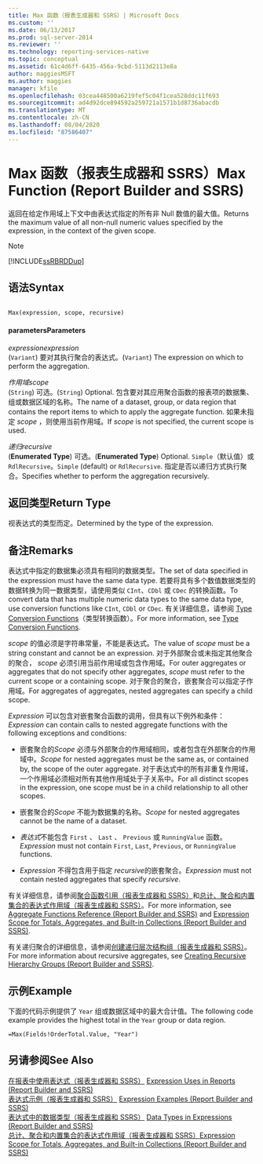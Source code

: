 ```yaml
---
title: Max 函数（报表生成器和 SSRS）| Microsoft Docs
ms.custom: ''
ms.date: 06/13/2017
ms.prod: sql-server-2014
ms.reviewer: ''
ms.technology: reporting-services-native
ms.topic: conceptual
ms.assetid: 61c4d6ff-6435-456a-9cbd-5113d2113e8a
author: maggiesMSFT
ms.author: maggies
manager: kfile
ms.openlocfilehash: 03cea448500a6219fef5c04f1cea528ddc11f693
ms.sourcegitcommit: ad4d92dce894592a259721a1571b1d8736abacdb
ms.translationtype: MT
ms.contentlocale: zh-CN
ms.lasthandoff: 08/04/2020
ms.locfileid: "87586407"
---
```

# <a name="max-function-report-builder-and-ssrs"></a><span data-ttu-id="342bc-102">Max 函数（报表生成器和 SSRS）</span><span class="sxs-lookup"><span data-stu-id="342bc-102">Max Function (Report Builder and SSRS)</span></span>
  <span data-ttu-id="342bc-103">返回在给定作用域上下文中由表达式指定的所有非 Null 数值的最大值。</span><span class="sxs-lookup"><span data-stu-id="342bc-103">Returns the maximum value of all non-null numeric values specified by the expression, in the context of the given scope.</span></span>  
  
> [!NOTE]  
>  [!INCLUDE[ssRBRDDup](../../includes/ssrbrddup-md.md)]  
  
## <a name="syntax"></a><span data-ttu-id="342bc-104">语法</span><span class="sxs-lookup"><span data-stu-id="342bc-104">Syntax</span></span>  
  
```  
  
Max(expression, scope, recursive)  
```  
  
#### <a name="parameters"></a><span data-ttu-id="342bc-105">parameters</span><span class="sxs-lookup"><span data-stu-id="342bc-105">Parameters</span></span>  
 <span data-ttu-id="342bc-106">*expression*</span><span class="sxs-lookup"><span data-stu-id="342bc-106">*expression*</span></span>  
 <span data-ttu-id="342bc-107">(`Variant`) 要对其执行聚合的表达式。</span><span class="sxs-lookup"><span data-stu-id="342bc-107">(`Variant`) The expression on which to perform the aggregation.</span></span>  
  
 <span data-ttu-id="342bc-108">*作用域*</span><span class="sxs-lookup"><span data-stu-id="342bc-108">*scope*</span></span>  
 <span data-ttu-id="342bc-109">(`String`) 可选。</span><span class="sxs-lookup"><span data-stu-id="342bc-109">(`String`) Optional.</span></span> <span data-ttu-id="342bc-110">包含要对其应用聚合函数的报表项的数据集、组或数据区域的名称。</span><span class="sxs-lookup"><span data-stu-id="342bc-110">The name of a dataset, group, or data region that contains the report items to which to apply the aggregate function.</span></span> <span data-ttu-id="342bc-111">如果未指定 *scope* ，则使用当前作用域。</span><span class="sxs-lookup"><span data-stu-id="342bc-111">If *scope* is not specified, the current scope is used.</span></span>  
  
 <span data-ttu-id="342bc-112">*递归*</span><span class="sxs-lookup"><span data-stu-id="342bc-112">*recursive*</span></span>  
 <span data-ttu-id="342bc-113">(**Enumerated Type**) 可选。</span><span class="sxs-lookup"><span data-stu-id="342bc-113">(**Enumerated Type**) Optional.</span></span> <span data-ttu-id="342bc-114">`Simple`（默认值）或 `RdlRecursive`。</span><span class="sxs-lookup"><span data-stu-id="342bc-114">`Simple` (default) or `RdlRecursive`.</span></span> <span data-ttu-id="342bc-115">指定是否以递归方式执行聚合。</span><span class="sxs-lookup"><span data-stu-id="342bc-115">Specifies whether to perform the aggregation recursively.</span></span>  
  
## <a name="return-type"></a><span data-ttu-id="342bc-116">返回类型</span><span class="sxs-lookup"><span data-stu-id="342bc-116">Return Type</span></span>  
 <span data-ttu-id="342bc-117">视表达式的类型而定。</span><span class="sxs-lookup"><span data-stu-id="342bc-117">Determined by the type of the expression.</span></span>  
  
## <a name="remarks"></a><span data-ttu-id="342bc-118">备注</span><span class="sxs-lookup"><span data-stu-id="342bc-118">Remarks</span></span>  
 <span data-ttu-id="342bc-119">表达式中指定的数据集必须具有相同的数据类型。</span><span class="sxs-lookup"><span data-stu-id="342bc-119">The set of data specified in the expression must have the same data type.</span></span> <span data-ttu-id="342bc-120">若要将具有多个数值数据类型的数据转换为同一数据类型，请使用类似 `CInt`、`CDbl` 或 `CDec` 的转换函数。</span><span class="sxs-lookup"><span data-stu-id="342bc-120">To convert data that has multiple numeric data types to the same data type, use conversion functions like `CInt`, `CDbl` or `CDec`.</span></span> <span data-ttu-id="342bc-121">有关详细信息，请参阅 [Type Conversion Functions](https://go.microsoft.com/fwlink/?LinkId=96142)（类型转换函数）。</span><span class="sxs-lookup"><span data-stu-id="342bc-121">For more information, see [Type Conversion Functions](https://go.microsoft.com/fwlink/?LinkId=96142).</span></span>  
  
 <span data-ttu-id="342bc-122">*scope* 的值必须是字符串常量，不能是表达式。</span><span class="sxs-lookup"><span data-stu-id="342bc-122">The value of *scope* must be a string constant and cannot be an expression.</span></span> <span data-ttu-id="342bc-123">对于外部聚合或未指定其他聚合的聚合， *scope* 必须引用当前作用域或包含作用域。</span><span class="sxs-lookup"><span data-stu-id="342bc-123">For outer aggregates or aggregates that do not specify other aggregates, *scope* must refer to the current scope or a containing scope.</span></span> <span data-ttu-id="342bc-124">对于聚合的聚合，嵌套聚合可以指定子作用域。</span><span class="sxs-lookup"><span data-stu-id="342bc-124">For aggregates of aggregates, nested aggregates can specify a child scope.</span></span>  
  
 <span data-ttu-id="342bc-125">*Expression* 可以包含对嵌套聚合函数的调用，但具有以下例外和条件：</span><span class="sxs-lookup"><span data-stu-id="342bc-125">*Expression* can contain calls to nested aggregate functions with the following exceptions and conditions:</span></span>  
  
-   <span data-ttu-id="342bc-126">嵌套聚合的*Scope* 必须与外部聚合的作用域相同，或者包含在外部聚合的作用域中。</span><span class="sxs-lookup"><span data-stu-id="342bc-126">*Scope* for nested aggregates must be the same as, or contained by, the scope of the outer aggregate.</span></span> <span data-ttu-id="342bc-127">对于表达式中的所有非重复作用域，一个作用域必须相对所有其他作用域处于子关系中。</span><span class="sxs-lookup"><span data-stu-id="342bc-127">For all distinct scopes in the expression, one scope must be in a child relationship to all other scopes.</span></span>  
  
-   <span data-ttu-id="342bc-128">嵌套聚合的*Scope* 不能为数据集的名称。</span><span class="sxs-lookup"><span data-stu-id="342bc-128">*Scope* for nested aggregates cannot be the name of a dataset.</span></span>  
  
-   <span data-ttu-id="342bc-129">*表达式*不能包含 `First` 、 `Last` 、 `Previous` 或 `RunningValue` 函数。</span><span class="sxs-lookup"><span data-stu-id="342bc-129">*Expression* must not contain `First`, `Last`, `Previous`, or `RunningValue` functions.</span></span>  
  
-   <span data-ttu-id="342bc-130">*Expression* 不得包含用于指定 *recursive*的嵌套聚合。</span><span class="sxs-lookup"><span data-stu-id="342bc-130">*Expression* must not contain nested aggregates that specify *recursive*.</span></span>  
  
 <span data-ttu-id="342bc-131">有关详细信息，请参阅[聚合函数引用（报表生成器和 SSRS）](report-builder-functions-aggregate-functions-reference.md)和[总计、聚合和内置集合的表达式作用域（报表生成器和 SSRS）](expression-scope-for-totals-aggregates-and-built-in-collections.md)。</span><span class="sxs-lookup"><span data-stu-id="342bc-131">For more information, see [Aggregate Functions Reference &#40;Report Builder and SSRS&#41;](report-builder-functions-aggregate-functions-reference.md) and [Expression Scope for Totals, Aggregates, and Built-in Collections &#40;Report Builder and SSRS&#41;](expression-scope-for-totals-aggregates-and-built-in-collections.md).</span></span>  
  
 <span data-ttu-id="342bc-132">有关递归聚合的详细信息，请参阅[创建递归层次结构组（报表生成器和 SSRS）](creating-recursive-hierarchy-groups-report-builder-and-ssrs.md)。</span><span class="sxs-lookup"><span data-stu-id="342bc-132">For more information about recursive aggregates, see [Creating Recursive Hierarchy Groups &#40;Report Builder and SSRS&#41;](creating-recursive-hierarchy-groups-report-builder-and-ssrs.md).</span></span>  
  
## <a name="example"></a><span data-ttu-id="342bc-133">示例</span><span class="sxs-lookup"><span data-stu-id="342bc-133">Example</span></span>  
 <span data-ttu-id="342bc-134">下面的代码示例提供了 `Year` 组或数据区域中的最大合计值。</span><span class="sxs-lookup"><span data-stu-id="342bc-134">The following code example provides the highest total in the `Year` group or data region.</span></span>  
  
```  
=Max(Fields!OrderTotal.Value, "Year")  
```  
  
## <a name="see-also"></a><span data-ttu-id="342bc-135">另请参阅</span><span class="sxs-lookup"><span data-stu-id="342bc-135">See Also</span></span>  
 <span data-ttu-id="342bc-136">[在报表中使用表达式（报表生成器和 SSRS）](expression-uses-in-reports-report-builder-and-ssrs.md) </span><span class="sxs-lookup"><span data-stu-id="342bc-136">[Expression Uses in Reports &#40;Report Builder and SSRS&#41;](expression-uses-in-reports-report-builder-and-ssrs.md) </span></span>  
 <span data-ttu-id="342bc-137">[表达式示例（报表生成器和 SSRS）](expression-examples-report-builder-and-ssrs.md) </span><span class="sxs-lookup"><span data-stu-id="342bc-137">[Expression Examples &#40;Report Builder and SSRS&#41;](expression-examples-report-builder-and-ssrs.md) </span></span>  
 <span data-ttu-id="342bc-138">[表达式中的数据类型（报表生成器和 SSRS）](expressions-report-builder-and-ssrs.md) </span><span class="sxs-lookup"><span data-stu-id="342bc-138">[Data Types in Expressions &#40;Report Builder and SSRS&#41;](expressions-report-builder-and-ssrs.md) </span></span>  
 [<span data-ttu-id="342bc-139">总计、聚合和内置集合的表达式作用域（报表生成器和 SSRS）</span><span class="sxs-lookup"><span data-stu-id="342bc-139">Expression Scope for Totals, Aggregates, and Built-in Collections &#40;Report Builder and SSRS&#41;</span></span>](expression-scope-for-totals-aggregates-and-built-in-collections.md)  
  
  
